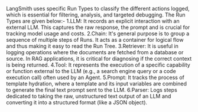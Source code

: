 LangSmith uses specific Run Types to classify the different actions logged, which is essential for filtering, analysis, and targeted debugging.
The Run Types are given below:-
1.LLM:
     It records an explicit interaction with an external LLM. This captures the raw response, the prompt and is crucial for tracking model 
     usage and costs.
2.Chain:
       It's general purpose is to group a sequence of multiple steps of Runs. It acts as a container for logical flow and thus making it easy
       to read the Run Tree.
3.Retriever:
           It is useful in logging operations where the documents are fetched from a database or source. In RAG applications, it is critical 
           for diagnosing if the correct context is being returned.
4.Tool:
      It represents the execution of a specific capability or function external to the LLM (e.g., a search engine query or a code execution 
      call) often used by an Agent.
5.Prompt:
        It tracks the process of template hydration, where a template and its input variables are combined to generate the final text prompt
        sent to the LLM.
6.Parser:
        Logs steps dedicated to taking the raw, unstructured text output of an LLM and converting it into a structured format (like a JSON 
        object).
